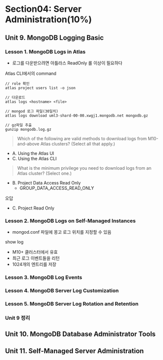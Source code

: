 # Section04: Server Administration(10%)
## Unit 9. MongoDB Logging Basic
### Lesson 1. MongoDB Logs in Atlas
* 로그를 다운받으려면 아틀라스 ReadOnly 롤 이상이 필요하다

Atlas CLI에서의 command
```
// role 확인
atlas project users list -o json

// 다운로드
atlas logs <hostname> <file>

// mongod 로그 파일(30일치)
atlas logs download uml3-shard-00-00.xwgj1.mongodb.net mongodb.gz

// gz파일 추출
gunzip mongodb.log.gz
```

> Which of the following are valid methods to download logs from M10-and-above Atlas clusters? (Select all that apply.)

* A. Using the Atlas UI
* C. Using the Atlas CLI

> What is the minimum privilege you need to download logs from an Atlas cluster? (Select one.)

* B. Project Data Access Read Only
  * GROUP_DATA_ACCESS_READ_ONLY

오답
* C. Project Read Only

### Lesson 2. MongoDB Logs on Self-Managed Instances
* mongod.conf 파일에 몽고 로그 위치를 지정할 수 있음

show log
* M10+ 클러스터에서 유효
* 최근 로그 이벤트들을 리턴
* 1024개의 엔트리를 저장


### Lesson 3. MongoDB Log Events

### Lesson 4. MongoDB Server Log Customization

### Lesson 5. MongoDB Server Log Rotation and Retention

### Unit 9 정리

## Unit 10. MongoDB Database Administrator Tools

## Unit 11. Self-Managed Server Administration
